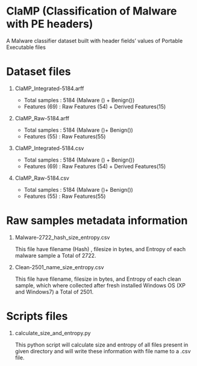 # ClaMP (Classification of Malware with PE headers)
A Malware classifier dataset built with header fields’ values of Portable Executable files
# Dataset files
1. ClaMP_Integrated-5184.arff
	- Total samples	: 5184 (Malware () + Benign())
	- Features (69)	: Raw Features (54) + Derived Features(15)
2. ClaMP_Raw-5184.arff
	- Total samples	: 5184 (Malware ()+ Benign())
	- Features (55)	: Raw Features(55)

3. ClaMP_Integrated-5184.csv
	- Total samples	: 5184 (Malware () + Benign())
	- Features (69)	: Raw Features (54) + Derived Features(15)
4. ClaMP_Raw-5184.csv
	- Total samples	: 5184 (Malware ()+ Benign())
	- Features (55)	: Raw Features(55)

# Raw samples metadata information

1. Malware-2722_hash_size_entropy.csv  

    This file have filename (Hash) , filesize in bytes, and Entropy of each malware sample a Total of 2722.

2. Clean-2501_name_size_entropy.csv  

    This file have filename, filesize in bytes, and Entropy of each clean sample, which where collected after fresh installed Windows OS (XP and Windows7) a Total of 2501.


# Scripts files

1. calculate_size_and_entropy.py

    This python script will calculate size and entropy of all files present in given directory and will write these information with file name to a .csv file.
